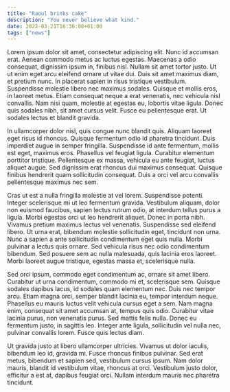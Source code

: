 ```yaml
---
title: "Raoul brinks cake"
description: "You never believe what kind."
date: 2022-03-21T16:36:08+01:00
tags: ["news"]
---
```


Lorem ipsum dolor sit amet, consectetur adipiscing elit. Nunc id accumsan erat. Aenean commodo metus ac luctus egestas. Maecenas a odio consequat, dignissim ipsum in, finibus nisl. Nullam sit amet tortor justo. Ut ut enim eget arcu eleifend ornare ut vitae dui. Duis sit amet maximus diam, et pretium nunc. In placerat sapien in risus tristique vestibulum. Suspendisse molestie libero nec maximus sodales. Quisque et mollis eros, in laoreet metus. Etiam consequat neque a erat venenatis, nec vehicula nisl convallis. Nam nisi quam, molestie at egestas eu, lobortis vitae ligula. Donec quis sodales nibh, sit amet cursus velit. Fusce eu pellentesque erat. Ut sodales lectus et blandit gravida.

In ullamcorper dolor nisl, quis congue nunc blandit quis. Aliquam laoreet eget risus id rhoncus. Quisque fermentum odio id pharetra tincidunt. Duis imperdiet augue in semper fringilla. Suspendisse id ante fermentum, mollis est eget, maximus eros. Phasellus vel feugiat ligula. Curabitur elementum porttitor tristique. Pellentesque ex massa, vehicula eu ante feugiat, luctus aliquet augue. Sed dignissim erat rhoncus dui maximus consequat. Quisque finibus hendrerit quam sollicitudin consequat. Duis a orci vel arcu convallis pellentesque maximus nec sem.

Cras ut est a nulla fringilla molestie at vel lorem. Suspendisse potenti. Integer scelerisque mi ut leo fermentum gravida. Vestibulum aliquam, dolor non euismod faucibus, sapien lectus rutrum odio, at interdum tellus purus a ligula. Morbi egestas orci ut leo hendrerit aliquet. Donec in porta nibh. Vivamus pretium maximus lectus vel venenatis. Suspendisse sed eleifend libero. Ut urna erat, bibendum molestie sollicitudin eget, tincidunt non urna. Nunc a sapien a ante sollicitudin condimentum eget quis nulla. Morbi pulvinar a lectus quis ornare. Sed vehicula risus nec odio condimentum bibendum. Sed posuere sem ac nulla malesuada, quis lacinia eros laoreet. Morbi laoreet augue tristique, egestas massa et, scelerisque nulla.

Sed orci ipsum, commodo eget condimentum ac, ornare sit amet libero. Curabitur ut urna condimentum, commodo mi et, scelerisque sem. Quisque sodales dapibus lacus, id sodales quam elementum nec. Duis nec tempor arcu. Etiam magna orci, semper blandit lacinia eu, tempor interdum neque. Phasellus eu mauris luctus velit vehicula cursus eget a sem. Nam magna enim, consequat sit amet accumsan at, tempus quis odio. Curabitur vitae lacinia purus, non venenatis purus. Sed mattis felis nulla. Donec eu fermentum justo, in sagittis leo. Integer ante ligula, sollicitudin vel nulla nec, pulvinar convallis lorem. Fusce quis lectus diam.

Ut gravida justo at libero ullamcorper ultricies. Vivamus ut dolor iaculis, bibendum leo id, gravida mi. Fusce rhoncus finibus pulvinar. Sed erat metus, bibendum et sapien sed, vestibulum cursus ipsum. Nam dolor mauris, blandit id vestibulum vitae, rhoncus at orci. Vestibulum justo dolor, efficitur a est at, dapibus feugiat orci. Nullam interdum mauris nec pharetra tincidunt.
